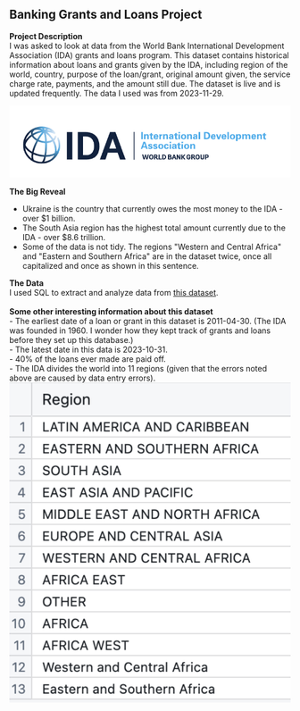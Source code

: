 ## Banking Grants and Loans Project

**Project Description** <br>
I was asked to look at data from the World Bank International Development Association (IDA) grants and loans program. This dataset contains historical information about loans and grants given by the IDA, including region of the world, country, purpose of the loan/grant, original amount given, the service charge rate, payments, and the amount still due. The dataset is live and is updated frequently. The data I used was from 2023-11-29. 

<img src="images/World Bank IDA logo.png?raw=true"/>

**The Big Reveal**
- Ukraine is the country that currently owes the most money to the IDA - over $1 billion.
- The South Asia region has the highest total amount currently due to the IDA - over $8.6 trillion.
- Some of the data is not tidy. The regions "Western and Central Africa" and "Eastern and Southern Africa" are in the dataset twice, once all capitalized and once as shown in this sentence.

**The Data**
<br>
I used SQL to extract and analyze data from [this dataset](https://finances.worldbank.org/Loans-and-Credits/IDA-Statement-Of-Credits-and-Grants-Historical-Dat/tdwh-3krx).
<br>  
**Some other interesting information about this dataset**
<br>  - The earliest date of a loan or grant in this dataset is 2011-04-30. (The IDA was founded in 1960. I wonder how they kept track of grants and loans before they set up this database.)
<br>  - The latest date in this data is 2023-10-31.
<br>  - 40% of the loans ever made are paid off.
<br>  - The IDA divides the world into 11 regions (given that the errors noted above are caused by data entry errors).
<br>  <img src="images/DAA Bank regions.png?raw=true"/>


